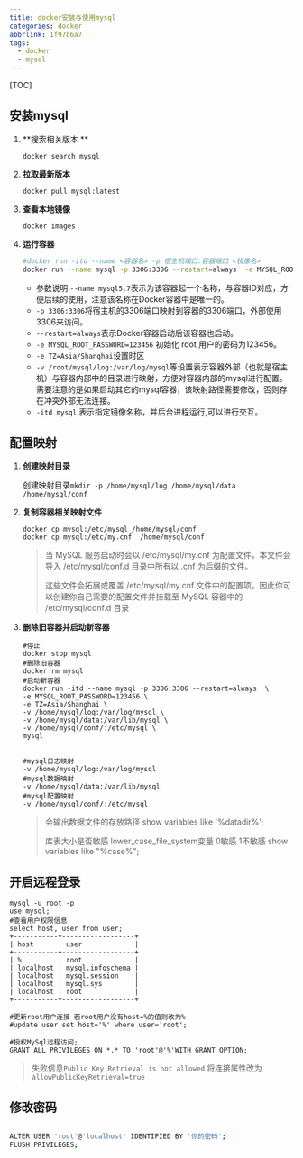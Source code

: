 ```yaml
---
title: docker安装与使用mysql
categories: docker
abbrlink: 1f97b6a7
tags:
  - docker
  - mysql
---
```






[TOC]



## 安装mysql

1. **搜索相关版本 **

   ```
   docker search mysql
   ```

   

2. **拉取最新版本**

   ```
   docker pull mysql:latest
   ```

   

3. **查看本地镜像**

   ```
   docker images
   ```

   

4. **运行容器**

   ```sh
   #docker run -itd --name <容器名> -p 宿主机端口:容器端口 <镜像名>
   docker run --name mysql -p 3306:3306 --restart=always  -e MYSQL_ROOT_PASSWORD=123456 -e TZ=Asia/Shanghai -itd mysql
   ```

   - 参数说明 `--name mysql5.7`表示为该容器起一个名称，与容器ID对应，方便后续的使用，注意该名称在Docker容器中是唯一的。
   - `-p 3306:3306`将宿主机的3306端口映射到容器的3306端口，外部使用3306来访问。
   - `--restart=always`表示Docker容器启动后该容器也启动。
   - `-e MYSQL_ROOT_PASSWORD=123456` 初始化 root 用户的密码为123456。
   - `-e TZ=Asia/Shanghai`设置时区
   - `-v /root/mysql/log:/var/log/mysql`等设置表示容器外部（也就是宿主机）与容器内部中的目录进行映射，方便对容器内部的mysql进行配置。需要注意的是如果启动其它的mysql容器，该映射路径需要修改，否则存在冲突外部无法连接。
   - `-itd mysql` 表示指定镜像名称，并后台进程运行,可以进行交互。



## 配置映射

1. **创建映射目录**

   创建映射目录`mkdir -p /home/mysql/log /home/mysql/data /home/mysql/conf`

   

2. **复制容器相关映射文件**

   ```shell
   docker cp mysql:/etc/mysql /home/mysql/conf
   docker cp mysql:/etc/my.cnf  /home/mysql/conf
   ```

   > 当 MySQL 服务启动时会以 /etc/mysql/my.cnf 为配置文件，本文件会导入 /etc/mysql/conf.d 目录中所有以 .cnf 为后缀的文件。
   >
   > 这些文件会拓展或覆盖 /etc/mysql/my.cnf 文件中的配置项。因此你可以创建你自己需要的配置文件并挂载至 MySQL 容器中的 /etc/mysql/conf.d 目录
   >
   > 

3. **删除旧容器并启动新容器**

   ```shell
   #停止
   docker stop mysql
   #删除旧容器
   docker rm mysql
   #启动新容器
   docker run -itd --name mysql -p 3306:3306 --restart=always  \
   -e MYSQL_ROOT_PASSWORD=123456 \
   -e TZ=Asia/Shanghai \
   -v /home/mysql/log:/var/log/mysql \
   -v /home/mysql/data:/var/lib/mysql \
   -v /home/mysql/conf/:/etc/mysql \
   mysql
   
   
   #mysql日志映射
   -v /home/mysql/log:/var/log/mysql 
   #mysql数据映射
   -v /home/mysql/data:/var/lib/mysql 
   #mysql配置映射
   -v /home/mysql/conf/:/etc/mysql
   ```

   

   > 会输出数据文件的存放路径
   > show variables like '%datadir%';
   >
   > 库表大小是否敏感 lower_case_file_system变量 0敏感 1不敏感
   > show variables like "%case%";

   

## 开启远程登录

```mysql
mysql -u root -p
use mysql;
#查看用户权限信息
select host, user from user;
+-----------+------------------+
| host      | user             |
+-----------+------------------+
| %         | root             |
| localhost | mysql.infoschema |
| localhost | mysql.session    |
| localhost | mysql.sys        |
| localhost | root             |
+-----------+------------------+

#更新root用户连接 若root用户没有host=%的值则改为%
#update user set host='%' where user='root';

#授权MySql远程访问;
GRANT ALL PRIVILEGES ON *.* TO 'root'@'%'WITH GRANT OPTION;
```



> 失败信息`Public Key Retrieval is not allowed` 将连接属性改为`allowPublicKeyRetrieval=true`



## 修改密码

```sh

ALTER USER 'root'@'localhost' IDENTIFIED BY '你的密码';
FLUSH PRIVILEGES;
```



